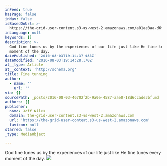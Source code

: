```yaml
---
inFeed: true
hasPage: false
inNav: false
isBasedOnUrl: >-
  https://the-grid-user-content.s3-us-west-2.amazonaws.com/a01ae3aa-d6f0-487a-88fb-4d59a0654ea7.jpg
inLanguage: null
keywords: []
description: >-
  God fine tunes us by the experiences of our life just like He fine tunes every
  moment of the day.
datePublished: '2016-08-03T19:14:37.483Z'
dateModified: '2016-08-03T19:14:28.170Z'
at__type: Article
at__context: 'http://schema.org'
title: Fine tunning
author:
  - name: ''
    url: ''
via: {}
sourcePath: _posts/2016-08-03-46702f2b-9a0e-4587-aae0-18d6ccade3bf.md
authors: []
publisher:
  name: Jeff Niles
  domain: the-grid-user-content.s3-us-west-2.amazonaws.com
  url: 'https://the-grid-user-content.s3-us-west-2.amazonaws.com'
  favicon: null
starred: false
_type: MediaObject

---
```

God fine tunes us by the experiences of our life just like He fine tunes every moment of the day.
![](https://the-grid-user-content.s3-us-west-2.amazonaws.com/a01ae3aa-d6f0-487a-88fb-4d59a0654ea7.jpg)
